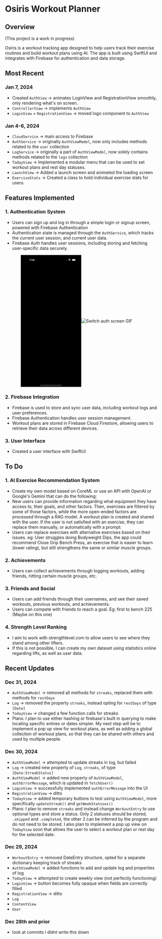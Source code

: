# Osiris Workout Planner

## Overview

(This project is a work in progress)

Osiris is a workout tracking app designed to help users track their exercise routines and build workout plans using AI. The app is built using SwiftUI and integrates with Firebase for authentication and data storage.

## Most Recent

### Jan 7, 2024
   - Created `AuthView` -> animates LoginView and RegistrationView smoothly, only rendering what's on screen.
   - `ControllerView` -> implements `AuthView`
   - `LoginView` + `RegistrationView` -> moved logo component to `AuthView` 

### Jan 4-6, 2024
   - `CloudService` -> main access to Firebase
   - `AuthService` -> originally `AuthViewModel`, now only includes methods related to the `user` collection
   - `LogService` -> originally a part of `AuthViewModel`, now solely contains methods related to the `logs` collection
   - `TodayView` -> Implemented a modular menu that can be used to set workout plans and rest day statuses.
   - `LaunchView` -> Added a launch screen and animated the loading screen
   - `ExerciseStats` -> Created a class to hold individual exercise stats for users.
        

## Features Implemented

### 1. **Authentication System**
   - Users can sign up and log in through a simple login or signup screen, powered with Firebase Authentication
   - Authentication state is managed through the `AuthService`, which tracks the current user session, and current user data.
   - Firebase Auth handles user sessions, including storing and fetching user-specific data securely.
            
<div style="display: flex; justify-content: center; align-items: center;">
    <img src="GithubAssets/startup_phase.gif" alt="Start up screen GIF" width="200"/>   
    <img src="GithubAssets/switch_auth.gif" alt="Switch auth screen GIF" width="200"/>   
</div>

### 2. **Firebase Integration**
   - Firebase is used to store and sync user data, including workout logs and user preferences.
   - Firebase Authentication handles user session management.
   - Workout plans are stored in Firebase Cloud Firestore, allowing users to retrieve their data across different devices.
   
### 3. **User Interface**
   - Created a user interface with SwiftUI 

## To Do

### 1. **AI Exercise Recommendation System**
   - Create my own model based on CoreML or use an API with OpenAI or Google's Gemini that can do the following:
   - New users can provide information regarding what equipment they have access to, their goals, and other factors. Then, exercises are filtered by some of those factors, while the more open-ended factors are processed through a RAG model. A workout plan is created and shared with the user. If the user is not satisfied with an exercise, they can replace them manually, or automatically with a prompt:
   - Users can replace exercises with alternative exercises based on their issues. eg: User struggles doing Bodyweight Dips, the app could recommend Close Grip Bench Press, an exercise that is easier to learn (lower rating), but still strengthens the same or similar muscle groups. 
    
### 2. **Achievements**
   - Users can collect achievements through logging workouts, adding friends, hitting certain muscle groups, etc.

### 3. **Friends and Social**
   - Users can add friends through their usernames, and see their saved workouts, previous workouts, and achievements.
   - Users can compete with friends to reach a goal. Eg: first to bench 225 (Maybe on this one)

### 4. **Strength Level Ranking**
   - I aim to work with strengthlevel.com to allow users to see where they stand among other lifters.
   - If this is not possible, I can create my own dataset using statistics online regarding lifts, as well as user data.

## Recent Updates

### Dec 31, 2024
   - `AuthViewModel` -> removed all methods for `streaks`, replaced them with methods for `restDays`
   - `Log` -> removed the property `streaks`, instead opting for `restDays` of type `[Date]`
   - `TodayView` -> changed a few function calls for streaks
   - Plans: I plan to use either hashing or firebase's built in querying to make locating specific entries or dates simpler. My next step will be to implement a pop up view for workout plans, as well as adding a global collection of workout plans, so that they can be shared with others and used by multiple people.

### Dec 30, 2024
   - `AuthViewModel` -> attempted to update streaks in log, but failed
   - `Log` -> created new property of `Log`, `streaks`, of type `[Date:StreakStatus]`
   - `AuthViewModel` -> added new property of `AuthViewModel`, `authErrorMessage`, which is updated in `fetchUser()`
   - `LoginView` -> successfully implemented `authErrorMessage` into the UI
   - `RegistrationView` -> ditto
   - `TodayView` -> added temporary buttons to test using `AuthViewModel`, more specifically `updateStreak()` and `getWeekStatuses()`
   - Plans: I plan to remove `streaks` and instead change `WorkoutEntry` to use optional types and store a status. Only 2 statuses should be stored, `.skipped` and `.completed`, the other 2 can be inferred by the program and do not need to be stored. I also plan to implement a pop up view on `TodayView` soon that allows the user to select a workout plan or rest day for the selected date.

### Dec 29, 2024
   - `WorkoutEntry` -> removed DateEntry structure, opted for a separate dictionary keeping track of streaks
   - `AuthViewModel` -> added functions to add and update log and properties of log
   - `TodayView` -> attempted to create weekly view (not perfectly functioning)
   - `LoginView` -> button becomes fully opaque when fields are correctly filled
   - `RegistrationView` -> ditto
   - `Log`
   - `ContentView`
   - `User`
   
### Dec 28th and prior
   - look at commits i didnt write this down

